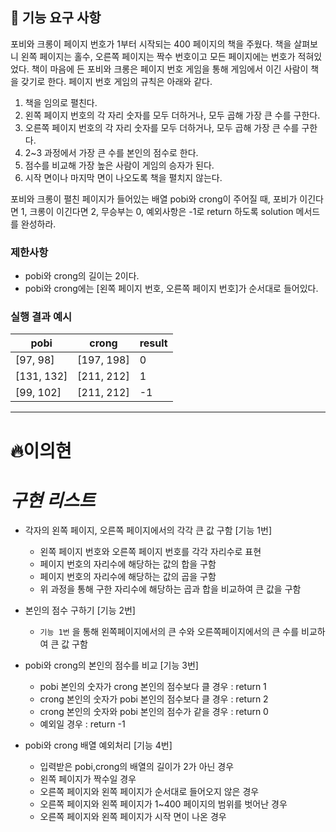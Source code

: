 ## 🚀 기능 요구 사항

포비와 크롱이 페이지 번호가 1부터 시작되는 400 페이지의 책을 주웠다. 책을 살펴보니 왼쪽 페이지는 홀수, 오른쪽 페이지는 짝수 번호이고 모든 페이지에는 번호가 적혀있었다. 책이 마음에 든 포비와 크롱은 페이지 번호 게임을 통해 게임에서 이긴 사람이 책을 갖기로 한다. 페이지 번호 게임의 규칙은 아래와 같다.

1. 책을 임의로 펼친다.
2. 왼쪽 페이지 번호의 각 자리 숫자를 모두 더하거나, 모두 곱해 가장 큰 수를 구한다.
3. 오른쪽 페이지 번호의 각 자리 숫자를 모두 더하거나, 모두 곱해 가장 큰 수를 구한다.
4. 2~3 과정에서 가장 큰 수를 본인의 점수로 한다.
5. 점수를 비교해 가장 높은 사람이 게임의 승자가 된다.
6. 시작 면이나 마지막 면이 나오도록 책을 펼치지 않는다.

포비와 크롱이 펼친 페이지가 들어있는 배열 pobi와 crong이 주어질 때, 포비가 이긴다면 1, 크롱이 이긴다면 2, 무승부는 0, 예외사항은 -1로 return 하도록 solution 메서드를 완성하라.

### 제한사항

- pobi와 crong의 길이는 2이다.
- pobi와 crong에는 [왼쪽 페이지 번호, 오른쪽 페이지 번호]가 순서대로 들어있다.

### 실행 결과 예시

| pobi       | crong      | result |
| ---------- | ---------- | ------ |
| [97, 98]   | [197, 198] | 0      |
| [131, 132] | [211, 212] | 1      |
| [99, 102]  | [211, 212] | -1     |

---

# 🔥이의현

# _구현 리스트_

- 각자의 왼쪽 페이지, 오른쪽 페이지에서의 각각 큰 값 구함 [기능 1번]

  - 왼쪽 페이지 번호와 오른쪽 페이지 번호를 각각 자리수로 표현
  - 페이지 번호의 자리수에 해당하는 값의 합을 구함
  - 페이지 번호의 자리수에 해당하는 값의 곱을 구함
  - 위 과정을 통해 구한 자리수에 해당하는 곱과 합을 비교하여 큰 값을 구함

- 본인의 점수 구하기 [기능 2번]

  - `기능 1번` 을 통해 왼쪽페이지에서의 큰 수와 오른쪽페이지에서의 큰 수를 비교하여 큰 값 구함

- pobi와 crong의 본인의 점수를 비교 [기능 3번]

  - pobi 본인의 숫자가 crong 본인의 점수보다 클 경우 : return 1
  - crong 본인의 숫자가 pobi 본인의 점수보다 클 경우 : return 2
  - crong 본인의 숫자와 pobi 본인의 점수가 같을 경우 : return 0
  - 예외일 경우 : return -1

- pobi와 crong 배열 예외처리 [기능 4번]

  - 입력받은 pobi,crong의 배열의 길이가 2가 아닌 경우
  - 왼쪽 페이지가 짝수일 경우
  - 오른쪽 페이지와 왼쪽 페이지가 순서대로 들어오지 않은 경우
  - 오른쪽 페이지와 왼쪽 페이지가 1~400 페이지의 범위를 벗어난 경우
  - 오른쪽 페이지와 왼쪽 페이지가 시작 면이 나온 경우
